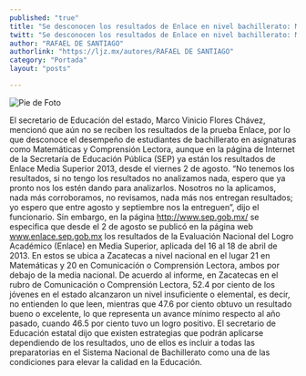 ```yaml
---
published: "true"
title: "Se desconocen los resultados de Enlace en nivel bachillerato: Marco Flores Chávez"
twitt: "Se desconocen los resultados de Enlace en nivel bachillerato: Marco Flores Chávez"
author: "RAFAEL DE SANTIAGO"
authorlink: "https://ljz.mx/autores/RAFAEL DE SANTIAGO"
category: "Portada"
layout: "posts"

---
```


![Pie de Foto](http://i.imgur.com/q5HPxJmm.jpg)



El secretario de Educación del estado, Marco Vinicio Flores Chávez,
mencionó que aún no se reciben los resultados de la prueba Enlace, por lo
que desconoce el desempeño de estudiantes de bachillerato en asignaturas
como Matemáticas y Comprensión Lectora, aunque en la página de Internet de
la Secretaría de Educación Pública (SEP) ya están los resultados de Enlace
Media Superior 2013, desde el viernes 2 de agosto.
“No tenemos los resultados, si no tengo los resultados no analizamos nada,
espero que ya pronto nos los estén dando para analizarlos. Nosotros no la
aplicamos, nada más corroboramos, no revisamos, nada más nos entregan
resultados; yo espero que entre agosto y septiembre nos la entreguen”, dijo
el funcionario.
Sin embargo, en la página http://www.sep.gob.mx/ se especifica que desde el
2 de agosto se publicó en la página web www.enlace.sep.gob.mx los
resultados de la Evaluación Nacional del Logro Académico (Enlace) en Media
Superior, aplicada del 16 al 18 de abril de 2013.
En estos se ubica a Zacatecas a nivel nacional en el lugar 21 en
Matemáticas y 20 en Comunicación o Comprensión Lectora, ambos por debajo de
la media nacional.
De acuerdo al informe, en Zacatecas en el rubro de Comunicación o
Comprensión Lectora, 52.4 por ciento de los jóvenes en el estado alcanzaron
un nivel insuficiente o elemental, es decir, no entienden lo que leen,
mientras que 47.6 por ciento obtuvo un resultado bueno o excelente, lo que
representa un avance mínimo respecto al año pasado, cuando 46.5 por ciento
tuvo un logro positivo.
El secretario de Educación estatal dijo que existen estrategias que podrán
aplicarse dependiendo de los resultados, uno de ellos es incluir a todas
las preparatorias en el Sistema Nacional de Bachillerato como una de las
condiciones para elevar la calidad en la Educación.

